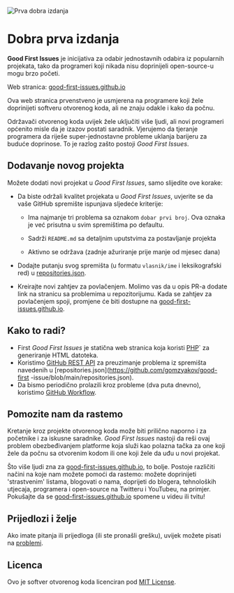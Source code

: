 ![Prva dobra izdanja](../assets/github/social-preview.png)

# Dobra prva izdanja

**Good First Issues** je inicijativa za odabir jednostavnih odabira iz popularnih projekata, tako da programeri koji nikada nisu doprinijeli open-source-u mogu brzo početi.

Web stranica: [good-first-issues.github.io](https://good-first-issues.github.io)

Ova web stranica prvenstveno je usmjerena na programere koji žele doprinijeti softveru otvorenog koda, ali ne znaju odakle i kako da počnu.

Održavači otvorenog koda uvijek žele uključiti više ljudi, ali novi programeri općenito misle da je izazov postati saradnik. Vjerujemo da tjeranje programera da riješe super-jednostavne probleme uklanja barijeru za buduće doprinose. To je razlog zašto postoji *Good First Issues*.

## Dodavanje novog projekta

Možete dodati novi projekat u *Good First Issues*, samo slijedite ove korake:

- Da biste održali kvalitet projekata u *Good First Issues*, uvjerite se da vaše GitHub spremište ispunjava sljedeće kriterije:

     - Ima najmanje tri problema sa oznakom `dobar prvi broj`. Ova oznaka je već prisutna u svim spremištima po defaultu.

     - Sadrži `README.md` sa detaljnim uputstvima za postavljanje projekta

     - Aktivno se održava (zadnje ažuriranje prije manje od mjesec dana)

- Dodajte putanju svog spremišta (u formatu `vlasnik/ime` i leksikografski red) u [repositories.json](https://github.com/gomzyakov/good-first-issue/blob/main/repositories.json).

- Kreirajte novi zahtjev za povlačenjem. Molimo vas da u opis PR-a dodate link na stranicu sa problemima u repozitorijumu. Kada se zahtjev za povlačenjem spoji, promjene će biti dostupne na [good-first-issues.github.io](https://good-first-issues.github.io).

## Kako to radi?

- First *Good First Issues* je statična web stranica koja koristi [PHP](https://www.php.net)` za generiranje HTML datoteka.
- Koristimo [GitHub REST API](https://docs.github.com/en/rest) za preuzimanje problema iz spremišta navedenih u [repositories.json](https://github.com/gomzyakov/good-first -issue/blob/main/repositories.json).
- Da bismo periodično prolazili kroz probleme (dva puta dnevno), koristimo [GitHub Workflow](https://docs.github.com/en/actions/using-workflows).

## Pomozite nam da rastemo

Kretanje kroz projekte otvorenog koda može biti prilično naporno i za početnike i za iskusne saradnike. *Good First Issues* nastoji da reši ovaj problem obezbeđivanjem platforme koja služi kao polazna tačka za one koji žele da počnu sa otvorenim kodom ili one koji žele da uđu u novi projekat.

Što više ljudi zna za [good-first-issues.github.io](https://good-first-issues.github.io), to bolje. Postoje različiti načini na koje nam možete pomoći da rastemo: možete doprinijeti 'strastvenim' listama, blogovati o nama, doprijeti do blogera, tehnoloških utjecaja, programera i open-source na Twitteru i YouTubeu, na primjer. Pokušajte da se [good-first-issues.github.io](https://good-first-issues.github.io) spomene u videu ili tvitu!

## Prijedlozi i želje

Ako imate pitanja ili prijedloga (ili ste pronašli grešku), uvijek možete pisati na [problemi](https://github.com/good-first-issues/good-first-issues.github.io/issues).

## Licenca

Ovo je softver otvorenog koda licenciran pod [MIT License](https://github.com/good-first-issues/good-first-issues.github.io/blob/main/LICENSE).